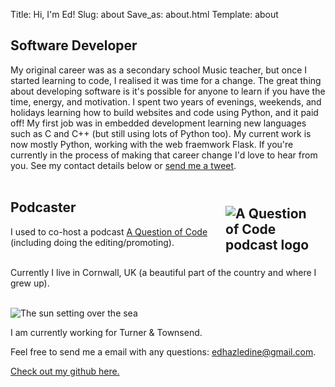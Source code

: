 Title: Hi, I'm Ed!
Slug: about
Save_as: about.html
Template: about

## Software Developer  

My original career was as a secondary school Music teacher, but once I started learning to code, I realised it was time for a change. The great thing about developing software is it's possible for anyone to learn if you have the time, energy, and motivation. I spent two years of evenings, weekends, and holidays learning how to build websites and code using Python, and it paid off! My first job was in embedded development learning new languages such as C and C++ (but still using lots of Python too). My current work is now mostly Python, working with the web fraemwork Flask. If you're currently in the process of making that career change I'd love to hear from you. See my contact details below or [send me a tweet](https://twitter.com/ed_the_coder).
<br />
<br />

## Podcaster[<img src="{static}/images/aqoclogo.png" alt="A Question of Code podcast logo" style="max-width: 150px; width: auto; float: right; padding: 10px">](https://aqoc.dev)

I used to co-host a podcast [A Question of Code](https://aqoc.dev) (including doing the editing/promoting).  
<br />

Currently I live in Cornwall, UK (a beautiful part of the country and where I grew up).
<br />
<br />

<img src="{static}/images/cornishsun.jpeg"
     alt="The sun setting over the sea"
     style="max-width: 100%;
            width: auto;"
            />

I am currently working for Turner & Townsend.  

Feel free to send me a email with any questions: [edhazledine@gmail.com](mailto:edhazledine@gmail.com).

[Check out my github here.](https://github.com/edhaz)  
